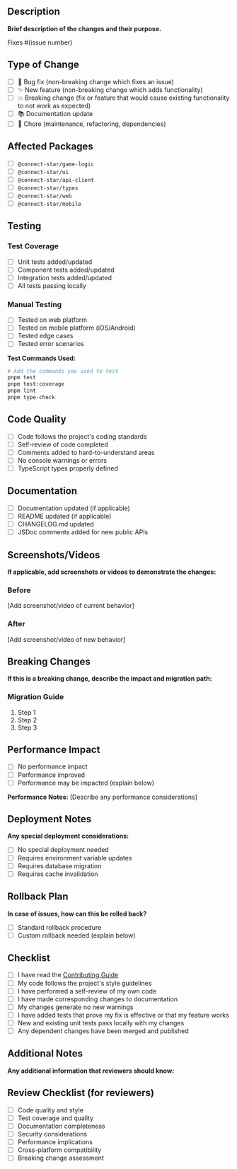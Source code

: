 ## Description

**Brief description of the changes and their purpose.**

Fixes #(issue number)

## Type of Change

- [ ] 🐛 Bug fix (non-breaking change which fixes an issue)
- [ ] ✨ New feature (non-breaking change which adds functionality)
- [ ] 💥 Breaking change (fix or feature that would cause existing functionality to not work as expected)
- [ ] 📚 Documentation update
- [ ] 🔧 Chore (maintenance, refactoring, dependencies)

## Affected Packages

- [ ] `@connect-star/game-logic`
- [ ] `@connect-star/ui`
- [ ] `@connect-star/api-client`
- [ ] `@connect-star/types`
- [ ] `@connect-star/web`
- [ ] `@connect-star/mobile`

## Testing

### Test Coverage

- [ ] Unit tests added/updated
- [ ] Component tests added/updated
- [ ] Integration tests added/updated
- [ ] All tests passing locally

### Manual Testing

- [ ] Tested on web platform
- [ ] Tested on mobile platform (iOS/Android)
- [ ] Tested edge cases
- [ ] Tested error scenarios

**Test Commands Used:**

```bash
# Add the commands you used to test
pnpm test
pnpm test:coverage
pnpm lint
pnpm type-check
```

## Code Quality

- [ ] Code follows the project's coding standards
- [ ] Self-review of code completed
- [ ] Comments added to hard-to-understand areas
- [ ] No console warnings or errors
- [ ] TypeScript types properly defined

## Documentation

- [ ] Documentation updated (if applicable)
- [ ] README updated (if applicable)
- [ ] CHANGELOG.md updated
- [ ] JSDoc comments added for new public APIs

## Screenshots/Videos

**If applicable, add screenshots or videos to demonstrate the changes:**

### Before

[Add screenshot/video of current behavior]

### After

[Add screenshot/video of new behavior]

## Breaking Changes

**If this is a breaking change, describe the impact and migration path:**

### Migration Guide

1. Step 1
2. Step 2
3. Step 3

## Performance Impact

- [ ] No performance impact
- [ ] Performance improved
- [ ] Performance may be impacted (explain below)

**Performance Notes:**
[Describe any performance considerations]

## Deployment Notes

**Any special deployment considerations:**

- [ ] No special deployment needed
- [ ] Requires environment variable updates
- [ ] Requires database migration
- [ ] Requires cache invalidation

## Rollback Plan

**In case of issues, how can this be rolled back?**

- [ ] Standard rollback procedure
- [ ] Custom rollback needed (explain below)

## Checklist

- [ ] I have read the [Contributing Guide](../docs/CONTRIBUTING.md)
- [ ] My code follows the project's style guidelines
- [ ] I have performed a self-review of my own code
- [ ] I have made corresponding changes to documentation
- [ ] My changes generate no new warnings
- [ ] I have added tests that prove my fix is effective or that my feature works
- [ ] New and existing unit tests pass locally with my changes
- [ ] Any dependent changes have been merged and published

## Additional Notes

**Any additional information that reviewers should know:**

## Review Checklist (for reviewers)

- [ ] Code quality and style
- [ ] Test coverage and quality
- [ ] Documentation completeness
- [ ] Security considerations
- [ ] Performance implications
- [ ] Cross-platform compatibility
- [ ] Breaking change assessment
